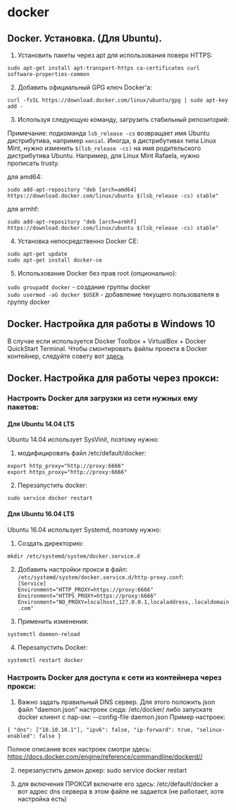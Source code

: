 # docker

## Docker. Установка. (Для Ubuntu).

1) Установить пакеты через apt для использования поверх HTTPS:

`sudo apt-get install apt-transport-https ca-certificates curl software-properties-common`

2) Добавить официальный GPG ключ Docker'а:

`curl -fsSL https://download.docker.com/linux/ubuntu/gpg | sudo apt-key add -`

3) Используя следующую команду, загрузить стабильный репозиторий:

Примечание: подкоманда `lsb_release -cs` возвращает имя Ubuntu дистрибутива, например `xenial`.
Иногда, в дистрибутивах типа Linux Mint, нужно изменить `$(lsb_release -cs)` на имя родительского
дистрибутива Ubuntu. Например, для Linux Mint Rafaela, нужно прописать trusty.

для amd64:

`sudo add-apt-repository "deb [arch=amd64] https://download.docker.com/linux/ubuntu $(lsb_release -cs) stable"`

для armhf:

`sudo add-apt-repository "deb [arch=armhf] https://download.docker.com/linux/ubuntu $(lsb_release -cs) stable"`

4) Установка непосредственно Docker CE:

`sudo apt-get update`<br/>
`sudo apt-get install docker-ce`

5) Использование Docker без прав root (опционально):

`sudo groupadd docker` - создание группы docker<br/>
`sudo usermod -aG docker $USER` - добавление текущего пользователя в группу docker

## Docker. Настройка для работы в Windows 10

В случае если используется Docker Toolbox + VirtualBox + Docker QuickStart Terminal.
Чтобы смонтировать файлы проекта в Docker контейнер, следуйте совету вот [здесь](http://stackoverflow.com/questions/30864466/whats-the-best-way-to-share-files-from-windows-to-boot2docker-vm)

## Docker. Настройка для работы через прокси:

### Настроить Docker для загрузки из сети нужных ему пакетов:

#### Для Ubuntu 14.04 LTS

Ubuntu 14.04 использует SysVinit, поэтому нужно:

1) модифицировать файл /etc/default/docker:

`export http_proxy="http://proxy:6666"`<br/>
`export https_proxy="http://proxy:6666"`

2) Перезапустить docker:

`sudo service docker restart`

#### Для Ubuntu 16.04 LTS

Ubuntu 16.04 использует Systemd, поэтому нужно:

1) Создать директорию:

`mkdir /etc/systemd/system/docker.service.d`

2) Добавить настройки прокси в файл:
`/etc/systemd/system/docker.service.d/http-proxy.conf`:<br/>
`[Service]`<br/>
`Environment="HTTP_PROXY=https://proxy:6666"`<br/>
`Environment="HTTPS_PROXY=https://proxy:6666"`<br/>
`Environment="NO_PROXY=localhost,127.0.0.1,localaddress,.localdomain.com"`

3) Применить изменения:

`systemctl daemon-reload`

4) Перезапустить Docker:

`systemctl restart docker`

### Настроить Docker для доступа к сети из контейнера через прокси:

1) Важно задать правильный DNS сервер. Для этого положить json файл "daemon.json" настроек сюда: /etc/docker/
либо запускате docker клиент с пар-ом: --config-file daemon.json
Пример настроек:

`{
    "dns": ["10.10.10.1"],
    "ipv6": false,
    "ip-forward": true,
    "selinux-enabled": false
}`

Полное описание всех настроек смотри здесь:
https://docs.docker.com/engine/reference/commandline/dockerd//

2) перезапустить демон докер:
sudo service docker restart

3) для включения ПРОКСИ включите его здесь:
/etc/default/docker
а вот адрес dns сервера в этом файле не задается (не работает, хотя настройка есть)
